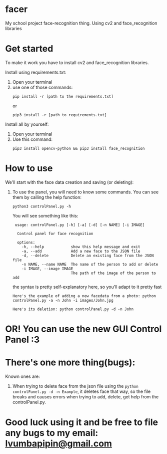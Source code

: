 # facer
My school project face-recognition thing. Using cv2 and face_recognition libraries

# Get started
To make it work you have to install cv2 and face_recognition libraries.

Install using requirements.txt:
   1. Open your terminal
   2. use one of those commands:
      ```
      pip install -r [path to the requirements.txt]
      ```
      or
      ```
      pip3 install -r [path to requirements.txt]
      ```

Install all by yourself:
  1. Open your terminal
  2. Use this command:
     ```
     pip3 install opencv-python && pip3 install face_recognition
     ```

# How to use

We'll start with the face data creation and saving (or deleting):
  1. To use the panel, you will need to know some commands. You can see them by calling the help function:
     ```
     python3 controlPanel.py -h
      ```
     You will see something like this:
      ```
       usage: controlPanel.py [-h] [-a] [-d] [-n NAME] [-i IMAGE]

        Control panel for face recognition
        
        options:
          -h, --help            show this help message and exit
          -a, --add             Add a new face to the JSON file
          -d, --delete          Delete an existing face from the JSON file
          -n NAME, --name NAME  The name of the person to add or delete
          -i IMAGE, --image IMAGE
                                The path of the image of the person to add
      ```

     the syntax is pretty self-explanatory here, so you'll adapt to it pretty fast
      ```
     Here's the example of adding a new facedata from a photo: python controlPanel.py -a -n John -i images/John.jpg
      ```
      
     ```
     Here's its deletion: python controlPanel.py -d -n John
     ```
# OR! You can use the new GUI Control Panel :3
# There's one more thing(bugs):
Known ones are:
   1. When trying to delete face from the json file using the ``` python controlPanel.py -d -n Example ```, it deletes face that way, so the file breaks and causes errors when trying to add, delete, get help from the controlPanel.py.

# Good luck using it and be free to file any bugs to my email: lvumbapipin@gmail.com
